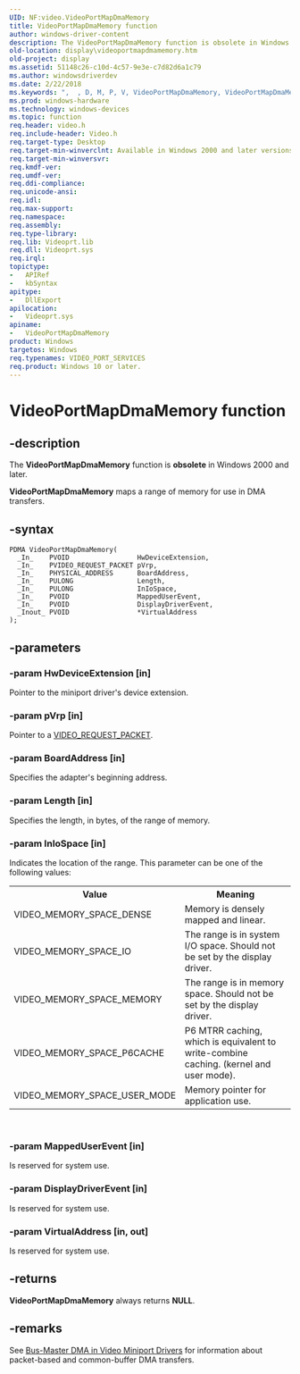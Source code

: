```yaml
---
UID: NF:video.VideoPortMapDmaMemory
title: VideoPortMapDmaMemory function
author: windows-driver-content
description: The VideoPortMapDmaMemory function is obsolete in Windows 2000 and later.VideoPortMapDmaMemory maps a range of memory for use in DMA transfers.
old-location: display\videoportmapdmamemory.htm
old-project: display
ms.assetid: 51148c26-c10d-4c57-9e3e-c7d82d6a1c79
ms.author: windowsdriverdev
ms.date: 2/22/2018
ms.keywords: ",  , D, M, P, V, VideoPortMapDmaMemory, VideoPortMapDmaMemory function [Display Devices], VideoPort_Functions_f2a97e55-d165-4884-a121-52e98f8f46cd.xml, a, d, display.videoportmapdmamemory, e, i, m, o, p, r, t, video/VideoPortMapDmaMemory, y"
ms.prod: windows-hardware
ms.technology: windows-devices
ms.topic: function
req.header: video.h
req.include-header: Video.h
req.target-type: Desktop
req.target-min-winverclnt: Available in Windows 2000 and later versions of the Windows operating systems.
req.target-min-winversvr: 
req.kmdf-ver: 
req.umdf-ver: 
req.ddi-compliance: 
req.unicode-ansi: 
req.idl: 
req.max-support: 
req.namespace: 
req.assembly: 
req.type-library: 
req.lib: Videoprt.lib
req.dll: Videoprt.sys
req.irql: 
topictype:
-	APIRef
-	kbSyntax
apitype:
-	DllExport
apilocation:
-	Videoprt.sys
apiname:
-	VideoPortMapDmaMemory
product: Windows
targetos: Windows
req.typenames: VIDEO_PORT_SERVICES
req.product: Windows 10 or later.
---
```


# VideoPortMapDmaMemory function


## -description


The <b>VideoPortMapDmaMemory</b> function is <b>obsolete</b> in Windows 2000 and later.

<b>VideoPortMapDmaMemory</b> maps a range of memory for use in DMA transfers.


## -syntax


````
PDMA VideoPortMapDmaMemory(
  _In_    PVOID                 HwDeviceExtension,
  _In_    PVIDEO_REQUEST_PACKET pVrp,
  _In_    PHYSICAL_ADDRESS      BoardAddress,
  _In_    PULONG                Length,
  _In_    PULONG                InIoSpace,
  _In_    PVOID                 MappedUserEvent,
  _In_    PVOID                 DisplayDriverEvent,
  _Inout_ PVOID                 *VirtualAddress
);
````


## -parameters




### -param HwDeviceExtension [in]

Pointer to the miniport driver's device extension.


### -param pVrp [in]

Pointer to a <a href="..\video\ns-video-_video_request_packet.md">VIDEO_REQUEST_PACKET</a>.


### -param BoardAddress [in]

Specifies the adapter's beginning address.


### -param Length [in]

Specifies the length, in bytes, of the range of memory.


### -param InIoSpace [in]

Indicates the location of the range. This parameter can be one of the following values:

<table>
<tr>
<th>Value</th>
<th>Meaning</th>
</tr>
<tr>
<td>
VIDEO_MEMORY_SPACE_DENSE

</td>
<td>
Memory is densely mapped and linear.

</td>
</tr>
<tr>
<td>
VIDEO_MEMORY_SPACE_IO

</td>
<td>
The range is in system I/O space. Should not be set by the display driver.

</td>
</tr>
<tr>
<td>
VIDEO_MEMORY_SPACE_MEMORY

</td>
<td>
The range is in memory space. Should not be set by the display driver.

</td>
</tr>
<tr>
<td>
VIDEO_MEMORY_SPACE_P6CACHE

</td>
<td>
P6 MTRR caching, which is equivalent to write-combine caching. (kernel and user mode).

</td>
</tr>
<tr>
<td>
VIDEO_MEMORY_SPACE_USER_MODE

</td>
<td>
Memory pointer for application use.

</td>
</tr>
</table>
 


### -param MappedUserEvent [in]

Is reserved for system use.


### -param DisplayDriverEvent [in]

Is reserved for system use.


### -param VirtualAddress [in, out]

Is reserved for system use.


## -returns



<b>VideoPortMapDmaMemory</b> always returns <b>NULL</b>.




## -remarks



See <a href="https://msdn.microsoft.com/fe6c2e16-d222-4948-b1df-34ed8d57d9d8">Bus-Master DMA in Video Miniport Drivers</a> for information about packet-based and common-buffer DMA transfers.



